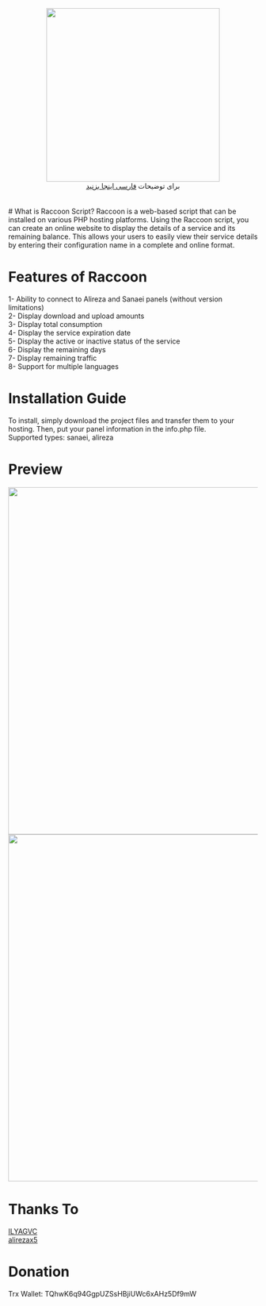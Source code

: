 <div align="center"><img src="https://raw.githubusercontent.com/MrAminiNezhad/Raccoon/main/demo/logo.png" width="350"></div>
<div align="center">
برای توضیحات <a href="https://github.com/MrAminiNezhad/Raccoon/blob/main/README-fa.md"> فارسی اینجا بزنید </a>
</div>
<br><br>
# What is Raccoon Script?
Raccoon is a web-based script that can be installed on various PHP hosting platforms. Using the Raccoon script, you can create an online website to display the details of a service and its remaining balance. This allows your users to easily view their service details by entering their configuration name in a complete and online format.

# Features of Raccoon
1- Ability to connect to Alireza and Sanaei panels (without version limitations) <br>
2- Display download and upload amounts <br>
3- Display total consumption <br>
4- Display the service expiration date <br>
5- Display the active or inactive status of the service <br>
6- Display the remaining days <br>
7- Display remaining traffic <br>
8- Support for multiple languages <br>

# Installation Guide
To install, simply download the project files and transfer them to your hosting. Then, put your panel information in the info.php file. <br>
Supported types: sanaei, alireza

# Preview
<div align="center"><img src="https://raw.githubusercontent.com/MrAminiNezhad/Raccoon/main/demo/Raccoon_demo (1).png" width="700"></div>
<div align="center"><img src="https://raw.githubusercontent.com/MrAminiNezhad/Raccoon/main/demo/Raccoon_demo (2).png" width="700"></div>

# Thanks To
<a href="https://github.com/ILYAGVC"> ILYAGVC </a> <br>
<a href="https://github.com/alirezax5"> alirezax5 </a>

# Donation
 Trx Wallet: TQhwK6q94GgpUZSsHBjiUWc6xAHz5Df9mW

